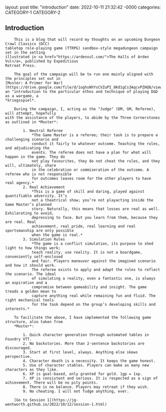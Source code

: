 
layout: post
title: "introduction"
date: 2022-10-11 21:32:42 -0000
categories: CATEGORY-1 CATEGORY-2


## Introduction

        This is a blog that will record my thoughts on an upcoming Dungeon Crawl Classics (DCC) 
    tabletop role-playing game (TTRPG) sandbox-style megadungeon campaign set in the setting 
    illustrated in <a href="https://ardenvul.com/">The Halls of Arden Vul</a>, published by Expeditious 
    Retreat Press.
    
        The goal of the campaign will be to run one mainly aligned with the principles set out in 
    [Muster: A Primer for War](https://drive.google.com/file/d/1oghsNhYsCVZuPI_8Kd1gCs3AqcvPZHQ8/view),
    an "introduction to the particular ethos and technique of playing D&D as a wargame, a 
    *kriegsspiel*.

        During the campaign, I, acting as the "Judge" (DM, GM, Referee), will attempt, hopefully 
    with the assistance of the players, to abide by the Three Cornerstones as outlined in *Muster*:

            1. Neutral Referee
                *The Game Master is a referee; their task is to prepare a challenging scenario and 
                conduct it fairly to whatever outcome. Teaching the rules, and adjudicating the 
                events. The referee does not have a plan for what will happen in the game. They do 
                not play favourites, they do not cheat the rules, and they will, ultimately, share 
                in the celebration or commiseration of the outcome. A referee who is not responsible
                for outcomes leaves room for the other players to have real agency.*
            2. Real Achievement
                *This is a game of skill and daring, played against quantifiable adversity. It’s 
                not a theatrical show; you’re not playacting inside the Game Master’s planned 
                story. Naturally, this means that losses are real as well. Exhilarating to avoid, 
                depressing to face. But you learn from them, because they are real. Real 
                achievement, real pride, real learning and real sportsmanship are only possible 
                when the game is real.*
            3. Simulation Rules
                *The game is a conflict simulation, its purpose to shed light to how things work; 
                teach reality, use reality. It is not a boardgame, conveniently self-enclosed 
                and fair. Players maneuver against the imagined scenario and how it should work. 
                The referee exists to apply and adapt the rules to reflect the scenario. The ideal 
                of simulating a reality, even a fantastic one, is always an aspiration and a 
                compromise between gameability and insight. The game treads a golden mean to 
                capture anything real while remaining fun and fluid. The right mechanical tools 
                for the task depend on the group’s developing skills and interests.*
    
        To facilitate the above, I have implemented the following game structure, also taken from 
        *Muster*:

            1. Quick character generation through automated tables in Foundry VTT.
            2. No backstories. More than 2-sentence backstories are discouraged.
            3. Start at first level, always. Anything else skews perspective.
            4. Character death is a necessity. It keeps the game honest.
            5. Use of character stables. Players can make as many new characters as they like.
            6. XP is goal-based, only granted for gold. 1gp = 1xp.
            7. XP is consistent and serious. It is respected as a sign of achievement. There will be no pity points.
            8. There is no balance. Players may retreat if they wish.
            9. No cheating. I will not fudge anything, ever.

        [Go to Session 1](https://jg-wentworth.github.io/2022/10/12/session-1.html)

